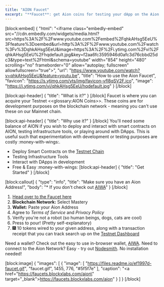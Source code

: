 ```yaml
---
title: "AION Faucet"
excerpt: "**Faucet**: get Aion coins for testing your dApp on the Aion testnet."
---
```

[block:embed]
{
  "html": "<iframe class=\"embedly-embed\" src=\"//cdn.embedly.com/widgets/media.html?src=https%3A%2F%2Fwww.youtube.com%2Fembed%2FqhkAHsg5EeU%3Ffeature%3Doembed&url=http%3A%2F%2Fwww.youtube.com%2Fwatch%3Fv%3DqhkAHsg5EeU&image=https%3A%2F%2Fi.ytimg.com%2Fvi%2FqhkAHsg5EeU%2Fhqdefault.jpg&key=f2aa6fc3595946d0afc3d76cbbd25dc3&type=text%2Fhtml&schema=youtube\" width=\"854\" height=\"480\" scrolling=\"no\" frameborder=\"0\" allow=\"autoplay; fullscreen\" allowfullscreen=\"true\"></iframe>",
  "url": "https://www.youtube.com/watch?v=qhkAHsg5EeU&feature=youtu.be",
  "title": "How to use the Aion Faucet",
  "favicon": "https://s.ytimg.com/yts/img/favicon-vfl8qSV2F.ico",
  "image": "https://i.ytimg.com/vi/qhkAHsg5EeU/hqdefault.jpg"
}
[/block]

[block:api-header]
{
  "title": "What is it?"
}
[/block]
Faucet is where you can acquire your Testnet <<glossary:AION Coins>>. These coins are for development purposes on the blockchain network - meaning you can't use these on our Mainnet chain. 

[block:api-header]
{
  "title": "Why use it?"
}
[/block]
You'll need some balance of AION if you wish to deploy and interact with smart contracts on AION, testing infrastructure tools, or playing around with DApps. This is useful such that experimentation with development or testing purposes are costly :money-with-wings:. 
* Deploy Smart Contracts on the [Testnet Chain](https://mastery.aion.network/#/dashboard)
* Testing Infrastructure Tools
* Interact with DApps in development
* Free & Easy :money-with-wings:
[block:api-header]
{
  "title": "Get Started"
}
[/block]

[block:callout]
{
  "type": "info",
  "title": "Make sure you have an Aion Address!",
  "body": "* If you don't check out [AIWA](https://learn.aion.network/docs/aiwa)"
}
[/block]
1. <a href="https://faucets.blockxlabs.com/aion" target="_blank">Head over to the Faucet here</a> 
2. **Blockchain Network:** Select Mastery
3. **Wallet:** Paste your Aion Address 
4. Agree to *Terms of Service* and *Privacy Policy*
5. Verify you're not a robot (so human beings, dogs, cats are cool)
6. Press to pour! (Pretty self-explanatory)
7. :fireworks: 10 tokens wired to your given address, along with a transaction receipt that you can track search up on the [Testnet Dashboard](https://mastery.aion.network/#/dashboard)

Need a wallet? Check out the easy to use in-browser wallet, [AIWA](https://learn.aion.network/v1.0/docs/aiwa).
Need to connect to the Aion Network? Easy - try out [Nodesmith](doc:nodesmith). No installation needed!


[block:image]
{
  "images": [
    {
      "image": [
        "https://files.readme.io/ef1997d-faucet.gif",
        "faucet.gif",
        1455,
        776,
        "#5f5f7e"
      ],
      "caption": "<a href=\"https://faucets.blockxlabs.com/aion\" target=\"_blank\">https://faucets.blockxlabs.com/aion</a>"
    }
  ]
}
[/block]